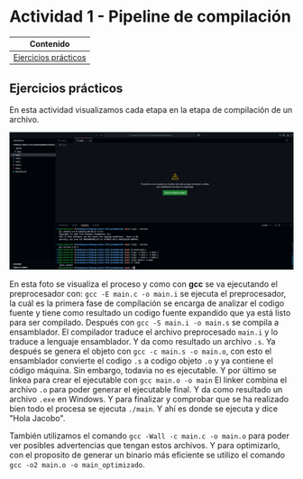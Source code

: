 # Actividad 1 - Pipeline de compilación

|Contenido|
|---------|
|[Ejercicios prácticos](#ejercicios-prácticos)|

## Ejercicios prácticos
En esta actividad visualizamos cada etapa en la etapa de compilación de un archivo.

![alt text](../Fotos/ejercicio1.png)

En esta foto se visualiza el proceso y como con **gcc** se va ejecutando el preprocesador con: `gcc -E main.c -o main.i` se ejecuta el preprocesador, la cuál es la primera fase de compilación se encarga de analizar el codigo fuente y tiene como resultado un codigo fuente expandido que ya está listo para ser compilado. Después con `gcc -S main.i -o main.s` se compila a ensamblador. El compilador traduce el archivo preprocesado `main.i` y lo traduce a lenguaje ensamblador. Y da como resultado un archivo `.s`. Ya después se genera el objeto con `gcc -c main.s -o main.o`, con esto el ensamblador convierte el codigo `.s` a codigo objeto `.o` y ya contiene el código máquina. Sin embargo, todavia no es ejecutable. Y por último se linkea para crear el ejecutable con `gcc main.o -o main` El linker combina el archivo `.o` para poder generar el ejecutable final. Y da como resultado un archivo `.exe` en Windows. Y para finalizar y comprobar que se ha realizado bien todo el procesa se ejecuta `./main`. Y ahí es donde se ejecuta y dice "Hola Jacobo". 

También utilizamos el comando `gcc -Wall -c main.c -o main.o` para poder ver posibles advertencias que tengan estos archivos. Y para optimizarlo, con el proposito de generar un binario más eficiente se utilizo el comando `gcc -o2 main.o -o main_optimizado`. 

